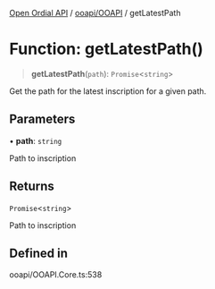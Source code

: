 [Open Ordial API](../../../README.md) / [ooapi/OOAPI](../README.md) / getLatestPath

# Function: getLatestPath()

> **getLatestPath**(`path`): `Promise`\<`string`\>

Get the path for the latest inscription for a given path.

## Parameters

• **path**: `string`

Path to inscription

## Returns

`Promise`\<`string`\>

Path to inscription

## Defined in

ooapi/OOAPI.Core.ts:538
